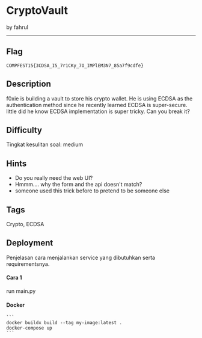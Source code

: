# CryptoVault

by fahrul

---

## Flag

```
COMPFEST15{3CDSA_I5_7r1CKy_7O_IMPlEM3N7_85a7f9cdfe}
```

## Description

f0xie is building a vault to store his crypto wallet. He is using ECDSA as the authentication method since he recently learned ECDSA is super-secure. little did he know ECDSA implementation is super tricky. Can you break it? 

## Difficulty
Tingkat kesulitan soal: medium

## Hints
* Do you really need the web UI?
* Hmmm.... why the form and the api doesn't match?
* someone used this trick before to pretend to be someone else

## Tags
Crypto, ECDSA

## Deployment
Penjelasan cara menjalankan service yang dibutuhkan serta requirementsnya.

#### Cara 1
run main.py

#### Docker
    ```
    docker buildx build --tag my-image:latest .
    docker-compose up
    ```